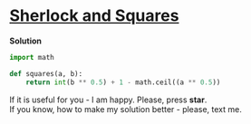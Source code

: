 # [Sherlock and Squares](https://www.hackerrank.com/challenges/sherlock-and-squares/problem)

**Solution**
<br>
```python
import math

def squares(a, b):
    return int(b ** 0.5) + 1 - math.ceil((a ** 0.5))
```

If it is useful for you - I am happy. Please, press **star**.
<br>
If you know, how to make my solution better - please, text me.
